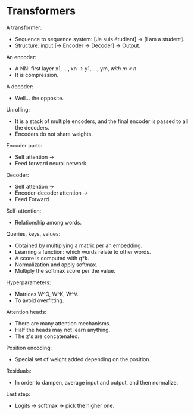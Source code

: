 # Transformers

A transformer:
* Sequence to sequence system: [Je suis étudiant] → [I am a student].
* Structure: input [→ Encoder → Decoder] → Output.

An encoder:
* A NN: first layer x1, ..., xn → y1, ..., ym, *with m < n*.
* It is compression.

A decoder:
* Well... the opposite.

Unrolling:
* It is a stack of multiple encoders, and the final encoder is passed to all the decoders.
* Encoders do not share weights.

Encoder parts:
* Self attention →
* Feed forward neural network

Decoder:
* Self attention →
* Encoder-decoder attention → 
* Feed Forward

Self-attention:
* Relationship among words.

Queries, keys, values:
* Obtained by multiplying a matrix per an embedding.
* Learning a function: which words relate to other words.
* A score is computed with q*k.
* Normalization and apply softmax.
* Multiply the softmax score per the value.

Hyperparameters:
* Matrices W^Q, W^K, W^V.
* To avoid overfitting.

Attention heads:
* There are many attention mechanisms.
* Half the heads may not learn anything.
* The z's are concatenated.

Position encoding:
* Special set of weight added depending on the position.

Residuals:
* In order to dampen, average input and output, and then normalize.

Last step:
* Logits → softmax → pick the higher one.